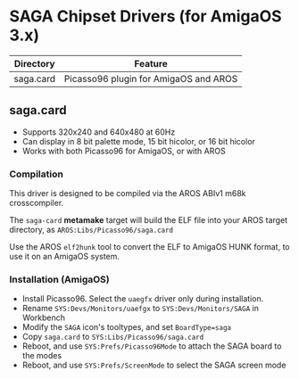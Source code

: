 SAGA Chipset Drivers (for AmigaOS 3.x)
=====================================

| Directory | Feature                                            |
| --------- | -------------------------------------------------- |
| saga.card | Picasso96 plugin for AmigaOS and AROS              |

## saga.card

* Supports 320x240 and 640x480 at 60Hz
* Can display in 8 bit palette mode, 15 bit hicolor, or 16 bit hicolor
* Works with both Picasso96 for AmigaOS, or with AROS

### Compilation

This driver is designed to be compiled via the AROS ABIv1 m68k crosscompiler.

The `saga-card` __metamake__ target will build the ELF file into your AROS
target directory, as `AROS:Libs/Picasso96/saga.card`

Use the AROS `elf2hunk` tool to convert the ELF to AmigaOS HUNK format, to
use it on an AmigaOS system.

### Installation (AmigaOS)

* Install Picasso96. Select the `uaegfx` driver only during installation.
* Rename `SYS:Devs/Monitors/uaefgx` to `SYS:Devs/Monitors/SAGA` in Workbench
* Modify the `SAGA` icon's tooltypes, and set `BoardType=saga`
* Copy `saga.card` to `SYS:Libs/Picasso96/saga.card`
* Reboot, and use `SYS:Prefs/Picasso96Mode` to attach the SAGA board to the modes
* Reboot, and use `SYS:Prefs/ScreenMode` to select the SAGA screen mode

